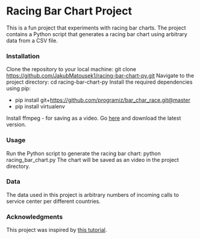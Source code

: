 # Racing Bar Chart Project
This is a fun project that experiments with racing bar charts. The project contains a Python script that generates a racing bar chart using arbitrary data from a CSV file.

### Installation
Clone the repository to your local machine: git clone https://github.com/JakubMatousek1/racing-bar-chart-py.git
Navigate to the project directory: cd racing-bar-chart-py
Install the required dependencies using pip: 
 * pip install git+https://github.com/programiz/bar_char_race.git@master
 * pip install virtualenv

Install ffmpeg - for saving as a video. Go [here](https://github.com/BtbN/FFmpeg-Builds/releases/) and download the latest version.

### Usage
Run the Python script to generate the racing bar chart: python racing_bar_chart.py
The chart will be saved as an video in the project directory.

### Data
The data used in this project is arbitrary numbers of incoming calls to service center per different countries.

### Acknowledgments
This project was inspired by [this tutorial](https://www.youtube.com/watch?v=mr61PDiUvwY).
